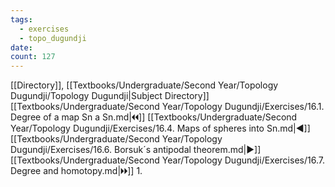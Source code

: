 ```yaml
---
tags:
  - exercises
  - topo_dugundji
date: 
count: 127
---
```

[[Directory]], [[Textbooks/Undergraduate/Second Year/Topology Dugundji/Topology Dugundji|Subject Directory]]
[[Textbooks/Undergraduate/Second Year/Topology Dugundji/Exercises/16.1. Degree of a map Sn a Sn.md|🞀🞀]] [[Textbooks/Undergraduate/Second Year/Topology Dugundji/Exercises/16.4. Maps of spheres into Sn.md|◀]] [[Textbooks/Undergraduate/Second Year/Topology Dugundji/Exercises/16.6. Borsuk´s antipodal theorem.md|▶]] [[Textbooks/Undergraduate/Second Year/Topology Dugundji/Exercises/16.7. Degree and homotopy.md|🞂🞂]]
1. 